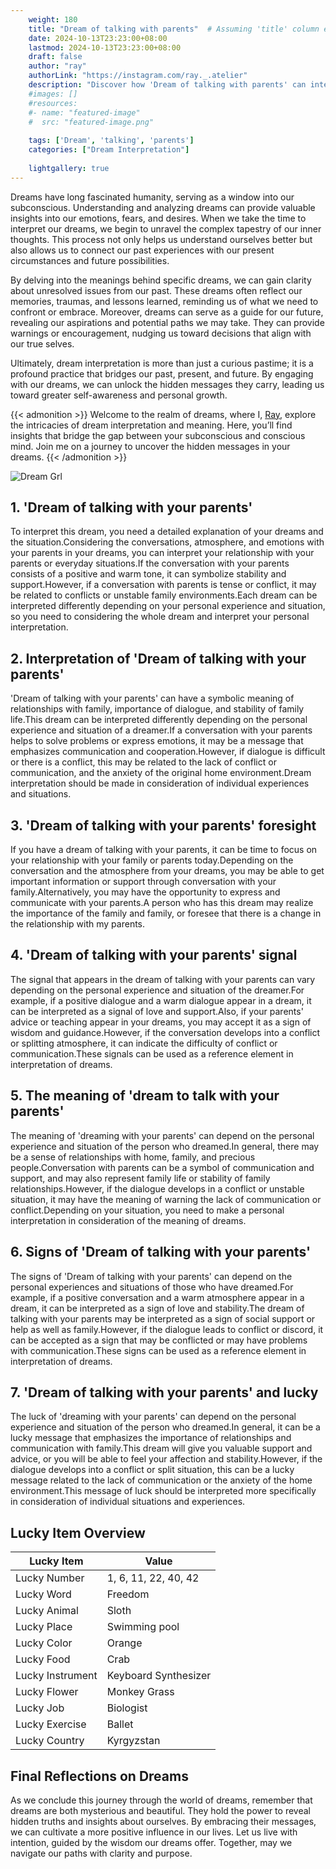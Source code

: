 ```yaml
---
    weight: 180
    title: "Dream of talking with parents"  # Assuming 'title' column exists
    date: 2024-10-13T23:23:00+08:00
    lastmod: 2024-10-13T23:23:00+08:00
    draft: false
    author: "ray"
    authorLink: "https://instagram.com/ray._.atelier"
    description: "Discover how 'Dream of talking with parents' can interpret your future and uncover its significant meanings in your life."
    #images: []
    #resources:
    #- name: "featured-image"
    #  src: "featured-image.png"
    
    tags: ['Dream', 'talking', 'parents']
    categories: ["Dream Interpretation"]
    
    lightgallery: true
---
```

    
Dreams have long fascinated humanity, serving as a window into our subconscious. Understanding and analyzing dreams can provide valuable insights into our emotions, fears, and desires. When we take the time to interpret our dreams, we begin to unravel the complex tapestry of our inner thoughts. This process not only helps us understand ourselves better but also allows us to connect our past experiences with our present circumstances and future possibilities.

By delving into the meanings behind specific dreams, we can gain clarity about unresolved issues from our past. These dreams often reflect our memories, traumas, and lessons learned, reminding us of what we need to confront or embrace. Moreover, dreams can serve as a guide for our future, revealing our aspirations and potential paths we may take. They can provide warnings or encouragement, nudging us toward decisions that align with our true selves.

Ultimately, dream interpretation is more than just a curious pastime; it is a profound practice that bridges our past, present, and future. By engaging with our dreams, we can unlock the hidden messages they carry, leading us toward greater self-awareness and personal growth.

{{< admonition >}}
Welcome to the realm of dreams, where I, [Ray](https://instagram.com/ray._.atelier), explore the intricacies of dream interpretation and meaning. Here, you’ll find insights that bridge the gap between your subconscious and conscious mind. Join me on a journey to uncover the hidden messages in your dreams.
{{< /admonition >}}

![Dream Grl](https://cdn.pixabay.com/photo/2017/11/02/03/35/gothic-2910057_1280.jpg "Dream Grl")

## 1. 'Dream of talking with your parents'
To interpret this dream, you need a detailed explanation of your dreams and the situation.Considering the conversations, atmosphere, and emotions with your parents in your dreams, you can interpret your relationship with your parents or everyday situations.If the conversation with your parents consists of a positive and warm tone, it can symbolize stability and support.However, if a conversation with parents is tense or conflict, it may be related to conflicts or unstable family environments.Each dream can be interpreted differently depending on your personal experience and situation, so you need to considering the whole dream and interpret your personal interpretation.

## 2. Interpretation of 'Dream of talking with your parents'
'Dream of talking with your parents' can have a symbolic meaning of relationships with family, importance of dialogue, and stability of family life.This dream can be interpreted differently depending on the personal experience and situation of a dreamer.If a conversation with your parents helps to solve problems or express emotions, it may be a message that emphasizes communication and cooperation.However, if dialogue is difficult or there is a conflict, this may be related to the lack of conflict or communication, and the anxiety of the original home environment.Dream interpretation should be made in consideration of individual experiences and situations.

## 3. 'Dream of talking with your parents' foresight
If you have a dream of talking with your parents, it can be time to focus on your relationship with your family or parents today.Depending on the conversation and the atmosphere from your dreams, you may be able to get important information or support through conversation with your family.Alternatively, you may have the opportunity to express and communicate with your parents.A person who has this dream may realize the importance of the family and family, or foresee that there is a change in the relationship with my parents.

## 4. 'Dream of talking with your parents' signal
The signal that appears in the dream of talking with your parents can vary depending on the personal experience and situation of the dreamer.For example, if a positive dialogue and a warm dialogue appear in a dream, it can be interpreted as a signal of love and support.Also, if your parents' advice or teaching appear in your dreams, you may accept it as a sign of wisdom and guidance.However, if the conversation develops into a conflict or splitting atmosphere, it can indicate the difficulty of conflict or communication.These signals can be used as a reference element in interpretation of dreams.

## 5. The meaning of 'dream to talk with your parents'
The meaning of 'dreaming with your parents' can depend on the personal experience and situation of the person who dreamed.In general, there may be a sense of relationships with home, family, and precious people.Conversation with parents can be a symbol of communication and support, and may also represent family life or stability of family relationships.However, if the dialogue develops in a conflict or unstable situation, it may have the meaning of warning the lack of communication or conflict.Depending on your situation, you need to make a personal interpretation in consideration of the meaning of dreams.

## 6. Signs of 'Dream of talking with your parents'
The signs of 'Dream of talking with your parents' can depend on the personal experiences and situations of those who have dreamed.For example, if a positive conversation and a warm atmosphere appear in a dream, it can be interpreted as a sign of love and stability.The dream of talking with your parents may be interpreted as a sign of social support or help as well as family.However, if the dialogue leads to conflict or discord, it can be accepted as a sign that may be conflicted or may have problems with communication.These signs can be used as a reference element in interpretation of dreams.

## 7. 'Dream of talking with your parents' and lucky
The luck of 'dreaming with your parents' can depend on the personal experience and situation of the person who dreamed.In general, it can be a lucky message that emphasizes the importance of relationships and communication with family.This dream will give you valuable support and advice, or you will be able to feel your affection and stability.However, if the dialogue develops into a conflict or split situation, this can be a lucky message related to the lack of communication or the anxiety of the home environment.This message of luck should be interpreted more specifically in consideration of individual situations and experiences.

## Lucky Item Overview
| Lucky Item          | Value              |
|---------------|--------------------|
| Lucky Number        | 1, 6, 11, 22, 40, 42  |
| Lucky Word          | Freedom |
| Lucky Animal        | Sloth |
| Lucky Place         | Swimming pool     |
| Lucky Color         | Orange     |
| Lucky Food          | Crab      |
| Lucky Instrument    | Keyboard Synthesizer |
| Lucky Flower        | Monkey Grass    |
| Lucky Job           | Biologist       |
| Lucky Exercise      | Ballet  |
| Lucky Country       | Kyrgyzstan    |


##  Final Reflections on Dreams

As we conclude this journey through the world of dreams, remember that dreams are both mysterious and beautiful. They hold the power to reveal hidden truths and insights about ourselves. By embracing their messages, we can cultivate a more positive influence in our lives. Let us live with intention, guided by the wisdom our dreams offer. Together, may we navigate our paths with clarity and purpose.
